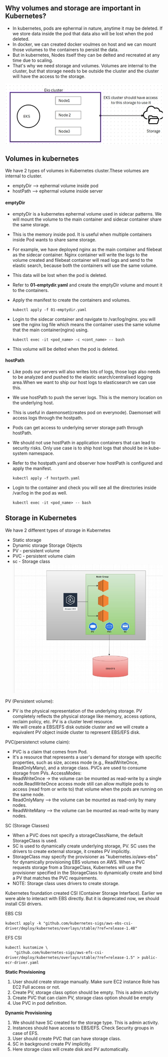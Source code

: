 ## Why volumes and storage are important in Kubernetes?
* In kubernetes, pods are ephermal in nature, anytime it may be deleted. If we store data inside the pod that data also will be lost when the pod deleted.
* In docker, we can created docker voulmes on host and we can mount those volumes to the containers to persist the data.
* But in kubernetes, Nodes itself they can be delted and recreated at any time due to scaling.
* That's why we need storage and volumes. Volumes are internal to the cluster, but that storage needs to be outside the cluster and the cluster will have the access to the storage.

![storage](storage1.jpg)

## Volumes in kubernetes

We have 2 types of volumes in Kubernetes cluster.These volumes are internal to cluster.
* emptyDir --> ephermal volume inside pod
* hostPath --> ephermal volume inside server
#### emptyDir
* emptyDir is a kubernetes ephermal volume used in sidecar patterns. We will mount the volume to the main container and sidecar container share the same storage. 
* This is the memory inside pod. It is useful when multiple containers inside Pod wants to share same storage.

* For example, we have deployed nginx as the main container and filebeat as the sidecar container. Nginx container will write the logs to the volume created and filebeat container will read logs and send to the elastic search, because both the containers will use the same volume.

* This data will be lost when the pod is deleted.
* Refer to **01-emptydir.yaml** and create the emptyDir volume and mount it to the containers.
* Apply the manifest to create the containers and volumes.
  ```
  kubectl apply -f 01-emptydir.yaml
  ```
* Login to the sidecar container and navigate to /var/log/nginx. you will see the nginx log file which means the container uses the same volume that the main container(nginx) using.
  ```
  kubectl exec -it <pod_name> -c <cont_name> -- bash
  ```
* This volume will be delted when the pod is deleted.

#### hostPath

* Like pods our servers will also writes lots of logs, those logs also needs to be analyzed and pushed to the elastic search/centralised logging area.When we want to ship our host logs to elasticsearch we can use this.
* We use hostPath to push the server logs. This is the memory location on the underlying host.
* This is useful in daemonset(creates pod on everynode). Daemonset will access logs through the hostpath.
* Pods can get access to underlying server storage path through hostPath.
* We should not use hostPath in application containers that can lead to security risks. Only use case is to ship host logs that should be in kube-system namespace.

* Refer to the hostpath.yaml and observer how hostPath is configured and apply the manifest.
  ```
  kubectl apply -f hostpath.yaml
  ```
* Login to the container and check you will see all the directories inside /var/log in the pod as well.
  ```
  kubectl exec -it <pod_name> -- bash
  ```

## Storage in Kubernetes

We have 2 different types of storage in Kubernetes
* Static storage
* Dynamic storage
Storage Objects
* PV - persistent volume
* PVC - persistent volume claim
* sc - Storage class
  ![storage](storage.jpg)

PV (Persistent volume):
* PV is the physical representation of the underlying storage.  PV completely reflects the physical storage like memory, access options, reclaim policy, etc. PV is a cluster level resource.
* We will create a EBS/EFS disk outside cluster and we will create a equivalent PV object inside cluster to represent EBS/EFS disk.

PVC(persistenct volume claim):
* PVC is a claim that comes from Pod. 
* It's a resource that represents a user's demand for storage with specific properties, such as size, access mode (e.g., ReadWriteOnce, ReadOnlyMany), and a storage class. PVCs are used to consume storage from PVs.
AccessModes:
* ReadWriteOnce -> the volume can be mounted as read-write by a single node.ReadWriteOnce access mode still can allow multiple pods to access (read from or write to) that volume when the pods are running on the same node.
* ReadOnlyMany --> the volume can be mounted as read-only by many nodes.
* ReadWriteMany --> the volume can be mounted as read-write by many nodes.

SC (Storage Classes)
* When a PVC does not specify a storageClassName, the default StorageClass is used.
* SC is used to dynamically create underlying storage, PV. SC uses the drivers to create external storage, it creates PV implicitly.
* StorageClass may specify the provisioner as "kubernetes.io/aws-ebs" for dynamically provisioning EBS volumes on AWS. When a PVC requests storage from a StorageClass, Kubernetes will use the provisioner specified in the StorageClass to dynamically create and bind a PV that matches the PVC requirements.
* NOTE: Storage class uses drivers to create storage.

Kubernetes foundation created CSI (Container Storage Interface). Earlier we were able to interact with EBS directly. But it is deprecated now, we should install CSI drivers.

EBS CSI
```
kubectl apply -k "github.com/kubernetes-sigs/aws-ebs-csi-driver/deploy/kubernetes/overlays/stable/?ref=release-1.48"
```

EFS CSI
```
kubectl kustomize \
    "github.com/kubernetes-sigs/aws-efs-csi-driver/deploy/kubernetes/overlays/stable/?ref=release-1.5" > public-ecr-driver.yaml
```
**Static Provisioning**
1. User should create storage manually. Make sure EC2 instance Role has EC2 Full access or not.
2. Create PV, storage class option should be empty. This is admin activity
3. Create PVC that can claim PV, storage class option should be empty
4. Use PVC in pod definition.

**Dynamic Provisioning**
1. We should have SC created for the storage type. This is admin activity.
2. Instances should have access to EBS/EFS. Check Security groups in case of EFS.
3. User should create PVC that can have storage class.
4. SC in background create PV implicitly.
5. Here storage class will create disk and PV automatically.


